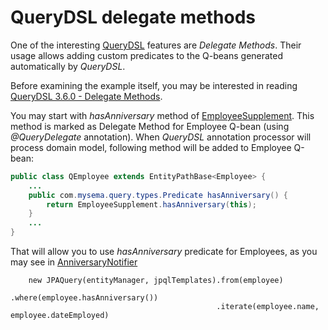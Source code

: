 # QueryDSL delegate methods

One of the interesting [QueryDSL](http://www.querydsl.com/) features are _Delegate Methods_. Their usage allows adding
custom predicates to the Q-beans generated automatically by _QueryDSL_.

Before examining the example itself, you may be interested in reading [QueryDSL 3.6.0 - Delegate Methods](http://www.querydsl.com/static/querydsl/3.6.0/reference/html/ch03s03.html#d0e2357).

You may start with _hasAnniversary_ method of
[EmployeeSupplement](src/main/java/com/blogspot/vardlokkur/domain/model/EmployeeSupplement.java).
This method is marked as Delegate Method for Employee Q-bean (using _@QueryDelegate_ annotation).
When _QueryDSL_ annotation processor will process domain model, following method will be added to Employee Q-bean:
```java
public class QEmployee extends EntityPathBase<Employee> {
    ...
    public com.mysema.query.types.Predicate hasAnniversary() {
        return EmployeeSupplement.hasAnniversary(this);
    }
    ...
}
```
That will allow you to use _hasAnniversary_ predicate for Employees, as you may see in
[AnniversaryNotifier](src/main/java/com/blogspot/vardlokkur/domain/model/AnniversaryNotifier.java)
```
    new JPAQuery(entityManager, jpqlTemplates).from(employee)
                                              .where(employee.hasAnniversary())
                                              .iterate(employee.name, employee.dateEmployed)
```


